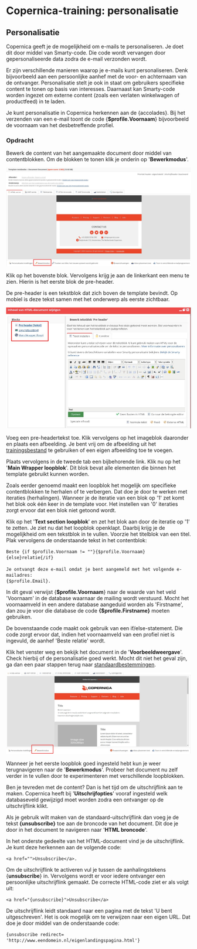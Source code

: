 # Copernica-training: personalisatie

## Personalisatie

Copernica geeft je de mogelijkheid om e-mails te personaliseren. Je doet dit door middel van
Smarty-code. Die code wordt vervangen door gepersonaliseerde data zodra de e-mail
verzonden wordt.

Er zijn verschillende manieren waarop je e-mails kunt personaliseren. Denk bijvoorbeeld aan
een persoonlijke aanhef met de voor- en achternaam van de ontvanger. Personalisatie stelt
je ook in staat om gebruikers specifieke content te tonen op basis van interesses. Daarnaast
kan Smarty-code worden ingezet om externe content (zoals een verlaten winkelwagen of
productfeed) in te laden.

Je kunt personalisatie in Copernica herkennen aan de {accolades}. Bij het verzenden van
een e-mail toont de code {**$profile.Voornaam**} bijvoorbeeld de voornaam van het
desbetreffende profiel.

### Opdracht

Bewerk de content van het aangemaakte document door middel van contentblokken. Om de
blokken te tonen klik je onderin op '**Bewerkmodus**'.

![Bewerkmodus](../images/nl/bewerkmodus.png)

Klik op het bovenste blok. Vervolgens krijg je aan de linkerkant een menu te zien. Hierin is
het eerste blok de pre-header. 

De pre-header is een tekstblok dat zich boven de template
bevindt. Op mobiel is deze tekst samen met het onderwerp als eerste zichtbaar.

![Pre-header](../images/nl/preheader.png)

Voeg een pre-headertekst toe. Klik vervolgens op het imageblok daaronder en plaats een
afbeelding. Je bent vrij om de afbeelding uit het 
[trainingsbestand](https://vicinity.picsrv.net/g/127/0/9966/946570547c4af9079f398f3af00edcd4/export-2021-05-19.zip) 
te gebruiken of een eigen afbeelding toe te voegen. 

Plaats vervolgens in de tweede tab een bijbehorende link. Klik nu op het '**Main Wrapper loopblok**'. 
Dit blok bevat alle elementen die binnen het template gebruikt kunnen worden. 

Zoals eerder genoemd maakt een loopblok het mogelijk om specifieke contentblokken te herhalen of te 
verbergen. Dat doe je door te werken met iteraties (herhalingen). Wanneer je de iteratie van een blok 
op '1' zet komt het blok ook één keer in de template voor. Het instellen van '0' iteraties zorgt ervoor 
dat een blok niet getoond wordt.

Klik op het '**Text section loopblok**' en zet het blok aan door de iteratie op '1' te zetten. Je
ziet nu dat het loopblok openklapt. Daarbij krijg je de mogelijkheid om een tekstblok in te vullen. 
Voorzie het titelblok van een titel. Plak vervolgens de onderstaande tekst in het contentblok:

```
Beste {if $profile.Voornaam != ""}{$profile.Voornaam}{else}relatie{/if}

Je ontvangt deze e-mail omdat je bent aangemeld met het volgende e-mailadres:
{$profile.Email}.
```

In dit geval verwijst {**$profile.Voornaam**} naar de waarde van het veld ​'Voornaam'​ in de
database waarnaar de mailing wordt verstuurd. Mocht het voornaamveld in een andere
database aangeduid worden als 'Firstname', dan zou je voor die database de code
**{$profile.Firstname}​** moeten gebruiken.

De bovenstaande code maakt ook gebruik van een if/else-statement. Die code
zorgt ervoor dat, indien het voornaamveld van een profiel niet is ingevuld, de aanhef 'Beste
relatie' wordt.

Klik het venster weg en bekijk het document in de '**Voorbeeldweergave**'. Check hierbij of
de personalisatie goed werkt. Mocht dit niet het geval zijn, ga dan een paar stappen terug
naar [standaardbestemmingen​](./copernica-training-part-5).

![Voorbeeld van personalisatie](../images/nl/personalisatievoorbeeld.png)

Wanneer je het eerste loopblok goed ingesteld hebt kun je weer terugnavigeren naar de 
'**Bewerkmodus**'. Probeer het document nu zelf verder in te vullen door te experimenteren 
met verschillende loopblokken.

Ben je tevreden met de content? Dan is het tijd om de uitschrijflink aan te maken. Copernica
heeft bij '**Uitschrijfopties**' vooraf ingesteld welk databaseveld gewijzigd moet worden zodra
een ontvanger op de uitschrijflink klikt.

Als je gebruik wilt maken van de standaard-uitschrijflink dan voeg je de tekst **{unsubscribe}**
toe aan de broncode van het document. Dit doe je door in het document te navigeren naar
'**HTML broncode**'. 

In het onderste gedeelte van het HTML-document vind je de uitschrijflink. Je kunt deze herkennen 
aan de volgende code: 

```
​<a href="">Unsubscribe</a>.
```

Om de uitschrijflink te activeren vul je tussen de aanhalingstekens {**unsubscribe**} in.
Vervolgens wordt er voor iedere ontvanger een persoonlijke uitschrijflink gemaakt. De
correcte HTML-code ziet er als volgt uit:

```
<a href="{unsubscribe}">Unsubscribe</a>
```

De uitschrijflink leidt standaard naar een pagina met de tekst 'U bent uitgeschreven'.
Het is ook mogelijk om te verwijzen naar een eigen URL. Dat doe je door middel van de
onderstaande code:

```
{unsubscribe redirect= 'http://www.eendomein.nl/eigenlandingspagina.html'}
```
